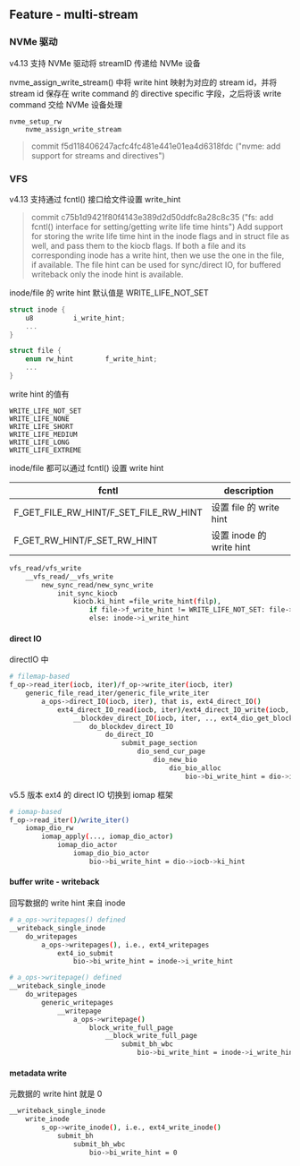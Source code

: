 ## Feature - multi-stream


### NVMe 驱动

v4.13 支持 NVMe 驱动将 streamID 传递给 NVMe 设备

nvme_assign_write_stream() 中将 write hint 映射为对应的 stream id，并将 stream id 保存在 write command 的 directive specific 字段，之后将该 write command 交给 NVMe 设备处理

```
nvme_setup_rw
    nvme_assign_write_stream
```

> commit f5d118406247acfc4fc481e441e01ea4d6318fdc ("nvme: add support for streams and directives")


### VFS

v4.13 支持通过 fcntl() 接口给文件设置 write_hint

> commit c75b1d9421f80f4143e389d2d50ddfc8a28c8c35 ("fs: add fcntl() interface for setting/getting write life time hints")
> Add support for storing the write life time hint in the inode flags and in struct file as well, and pass them to the kiocb flags. If both a file and its corresponding inode has a write hint, then we use the one in the file, if available. The file hint can be used for sync/direct IO, for buffered writeback only the inode hint is available.


inode/file 的 write hint 默认值是 WRITE_LIFE_NOT_SET

```c
struct inode {
	u8			i_write_hint;
	...
}

struct file {
	enum rw_hint		f_write_hint;
 	...
}
```

write hint 的值有

```
WRITE_LIFE_NOT_SET
WRITE_LIFE_NONE
WRITE_LIFE_SHORT
WRITE_LIFE_MEDIUM
WRITE_LIFE_LONG
WRITE_LIFE_EXTREME
```

inode/file 都可以通过 fcntl() 设置 write hint

fcntl | description
---- | ----
F_GET_FILE_RW_HINT/F_SET_FILE_RW_HINT | 设置 file 的 write hint
F_GET_RW_HINT/F_SET_RW_HINT | 设置 inode 的 write hint




```sh
vfs_read/vfs_write
    __vfs_read/__vfs_write
        new_sync_read/new_sync_write
            init_sync_kiocb
                kiocb.ki_hint =file_write_hint(filp),
                    if file->f_write_hint != WRITE_LIFE_NOT_SET: file->f_write_hint
                    else: inode->i_write_hint
```

#### direct IO

directIO 中

```sh
# filemap-based
f_op->read_iter(iocb, iter)/f_op->write_iter(iocb, iter)
    generic_file_read_iter/generic_file_write_iter
        a_ops->direct_IO(iocb, iter), that is, ext4_direct_IO()
            ext4_direct_IO_read(iocb, iter)/ext4_direct_IO_write(iocb, iter)
                __blockdev_direct_IO(iocb, iter, .., ext4_dio_get_block, ...)
                    do_blockdev_direct_IO
                        do_direct_IO
                            submit_page_section
                                dio_send_cur_page
                                    dio_new_bio
                                        dio_bio_alloc
                                            bio->bi_write_hint = dio->iocb->ki_hint;
```


v5.5 版本 ext4 的 direct IO 切换到 iomap 框架

```sh
# iomap-based
f_op->read_iter()/write_iter()
    iomap_dio_rw
        iomap_apply(..., iomap_dio_actor)
            iomap_dio_actor
                iomap_dio_bio_actor
                    bio->bi_write_hint = dio->iocb->ki_hint
```


#### buffer write - writeback

回写数据的 write hint 来自 inode

```sh
# a_ops->writepages() defined
__writeback_single_inode
    do_writepages
        a_ops->writepages(), i.e., ext4_writepages
            ext4_io_submit
                bio->bi_write_hint = inode->i_write_hint
```

```sh
# a_ops->writepage() defined
__writeback_single_inode
    do_writepages
        generic_writepages
            __writepage
                a_ops->writepage()
                    block_write_full_page
                        __block_write_full_page
                            submit_bh_wbc
                                bio->bi_write_hint = inode->i_write_hint
```


#### metadata write

元数据的 write hint 就是 0

```sh
__writeback_single_inode
    write_inode
        s_op->write_inode(), i.e., ext4_write_inode()
            submit_bh
                submit_bh_wbc
                    bio->bi_write_hint = 0
```

